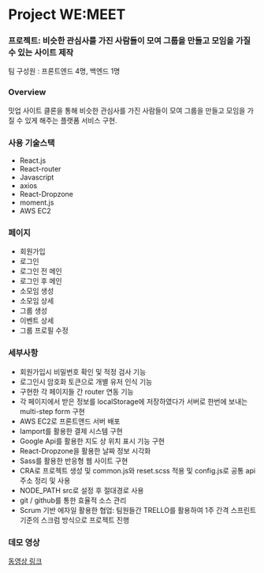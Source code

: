 # Project WE:MEET




### 프로젝트: 비슷한 관심사를 가진 사람들이 모여 그룹을 만들고 모임을 가질 수 있는 사이트 제작 

팀 구성원 : 프론트엔드 4명, 백엔드 1명

### Overview

밋업 사이트 클론을 통해 비슷한 관심사를 가진 사람들이 모여 그룹을 만들고 모임을 가질 수 있게 해주는 플랫폼 서비스 구현.


### 사용 기술스택

- React.js
- React-router
- Javascript
- axios
- React-Dropzone
- moment.js
- AWS EC2

### 페이지

- 회원가입
- 로그인
- 로그인 전 메인
- 로그인 후 메인
- 소모임 생성
- 소모임 상세
- 그룹 생성
- 이벤트 상세
- 그룹 프로필 수정

### 세부사항

- 회원가입시 비밀번호 확인 및 적정 검사 기능
- 로그인시 암호화 토큰으로 개별 유저 인식 기능
- 구현한 각 페이지들 간 router 연동 기능
- 각 페이지에서 받은 정보를 localStorage에 저장하였다가 서버로 한번에 보내는 multi-step form 구현
- AWS EC2로 프론트앤드 서버 배포
- Iamport를 활용한 결제 시스템 구현
- Google Api를 활용한 지도 상 위치 표시 기능 구현
- React-Dropzone을 활용한 날짜 정보 시각화
- Sass를 활용한 반응형 웹 사이트 구현
- CRA로 프로젝트 생성 및 common.js와 reset.scss 적용 및 config.js로 공통 api주소 정리 및 사용
- NODE_PATH src로 설정 후 절대경로 사용
- git / github를 통한 효율적 소스 관리
- Scrum 기반 에자일 활용한 협업: 팀원들간 TRELLO를 활용하여 1주 간격 스프린트 기준의 스크럼 방식으로 프로젝트 진행

### 데모 영상

<a href="https://www.youtube.com/watch?v=UVTyS84aiC4">동영상 링크</a>

